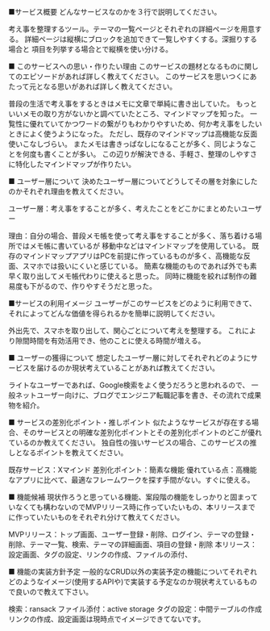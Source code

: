 ■サービス概要
どんなサービスなのかを３行で説明してください。

考え事を整理するツール。テーマの一覧ページとそれぞれの詳細ページを用意する。
詳細ページは縦横にブロックを追加できて一覧しやすくする。深掘りする場合と
項目を列挙する場合とで縦横を使い分ける。

■ このサービスへの思い・作りたい理由
このサービスの題材となるものに関してのエピソードがあれば詳しく教えてください。
このサービスを思いつくにあたって元となる思いがあれば詳しく教えてください。

普段の生活で考え事をするときはメモに文章で単純に書き出していた。
もっといいメモの取り方がないかと調べていたところ、マインドマップを知った。
一覧性に優れていてかつワードの繋がりもわかりやすいため、何か考え事をしたいときによく使うようになった。
ただし、既存のマインドマップは高機能な反面使いこなしづらい。
またメモは書きっぱなしになることが多く、同じようなことを何度も書くことが多い。
この辺りが解決できる、手軽さ、整理のしやすさに特化したマインドマップが作りたい。

■ ユーザー層について
決めたユーザー層についてどうしてその層を対象にしたのかそれぞれ理由を教えてください。

ユーザー層：考え事をすることが多く、考えたことをどこかにまとめたいユーザー

理由：自分の場合、普段メモ帳を使って考え事をすることが多く、落ち着ける場所ではメモ帳に書いているが
移動中などはマインドマップを使用している。
既存のマインドマップアプリはPCを前提に作っているものが多く、高機能な反面、スマホでは扱いにくいと感じている。
簡素な機能のものであれば外でも素早く取り出してメモ帳代わりに使えると思った。
同時に機能を絞れば制作の難易度も下がるので、作りやすそうだと思った。

■サービスの利用イメージ
ユーザーがこのサービスをどのように利用できて、それによってどんな価値を得られるかを簡単に説明してください。

外出先で、スマホを取り出して、関心ごとについて考えを整理する。
これにより隙間時間を有効活用でき、他のことに使える時間が増える。

■ ユーザーの獲得について
想定したユーザー層に対してそれぞれどのようにサービスを届けるのか現状考えていることがあれば教えてください。

ライトなユーザーであれば、Google検索をよく使うだろうと思われるので、
一般ネットユーザー向けに、ブログでエンジニア転職記事を書き、その流れで成果物を紹介。

■ サービスの差別化ポイント・推しポイント
似たようなサービスが存在する場合、そのサービスとの明確な差別化ポイントとその差別化ポイントのどこが優れているのか教えてください。
独自性の強いサービスの場合、このサービスの推しとなるポイントを教えてください。

既存サービス：Xマインド
差別化ポイント：簡素な機能
優れている点：高機能なアプリに比べて、最適なフレームワークを探す手間がない。すぐに使える。

■ 機能候補
現状作ろうと思っている機能、案段階の機能をしっかりと固まっていなくても構わないのでMVPリリース時に作っていたいもの、本リリースまでに作っていたいものをそれぞれ分けて教えてください。

MVPリリース：トップ画面、ユーザー登録・削除、ログイン、テーマの登録・削除、テーマ一覧、検索、テーマの詳細画面、項目の登録・削除
本リリース：設定画面、タグの設定、リンクの作成、ファイルの添付、

■ 機能の実装方針予定
一般的なCRUD以外の実装予定の機能についてそれぞれどのようなイメージ(使用するAPIや)で実装する予定なのか現状考えているもので良いので教えて下さい。

検索：ransack
ファイル添付：active storage
タグの設定：中間テーブルの作成
リンクの作成、設定画面は現時点でイメージできてないです。